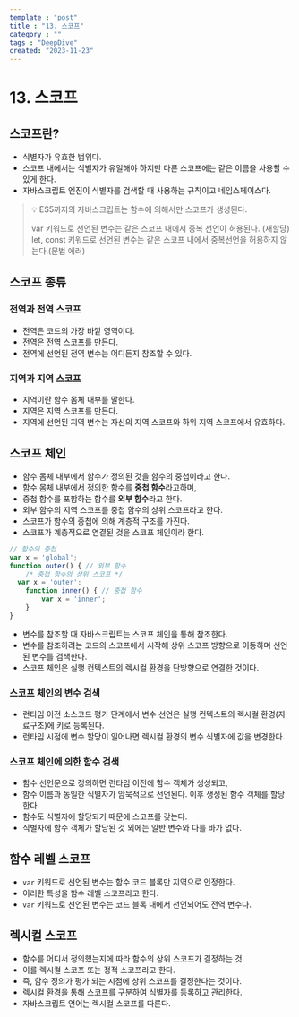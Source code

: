```yaml
---
template : "post"
title : "13. 스코프"
category : ""
tags : "DeepDive"
created: "2023-11-23"
---
```


# 13. 스코프


## 스코프란?

- 식별자가 유효한 범위다.
- 스코프 내에서는 식별자가 유일해야 하지만 다른 스코프에는 같은 이름을 사용할 수 있게 한다.
- 자바스크립트 엔진이 식별자를 검색할 때 사용하는 규칙이고 네임스페이스다.

> 💡 ES5까지의 자바스크립트는 함수에 의해서만 스코프가 생성된다.  
>   
> var 키워드로 선언된 변수는 같은 스코프 내에서 중복 선언이 허용된다. (재할당)  
> let, const 키워드로 선언된 변수는 같은 스코프 내에서 중복선언을 허용하지 않는다.(문법 에러)


## 스코프 종류


### 전역과 전역 스코프

- 전역은 코드의 가장 바깥 영역이다.
- 전역은 전역 스코프를 만든다.
- 전역에 선언된 전역 변수는 어디든지 참조할 수 있다.

### 지역과 지역 스코프

- 지역이란 함수 몸체 내부를 말한다.
- 지역은 지역 스코프를 만든다.
- 지역에 선언된 지역 변수는 자신의 지역 스코프와 하위 지역 스코프에서 유효하다.

## 스코프 체인

- 함수 몸체 내부에서 함수가 정의된 것을 함수의 중첩이라고 한다.
- 함수 몸체 내부에서 정의한 함수를 **중첩 함수**라고하며,
- 중첩 함수를 포함하는 함수를 **외부 함수**라고 한다.
- 외부 함수의 지역 스코프를 중첩 함수의 상위 스코프라고 한다.
- 스코프가 함수의 중첩에 의해 계층적 구조를 가진다.
- 스코프가 계층적으로 연결된 것을 스코프 체인이라 한다.

```javascript
// 함수의 중첩
var x = 'global';
function outer() { // 외부 함수
	/* 중첩 함수의 상위 스코프 */
  var x = 'outer';
	function inner() { // 중첩 함수
		var x = 'inner';
	}
}
```

- 변수를 참조할 때 자바스크립트는 스코프 체인을 통해 참조한다.
- 변수를 참조하려는 코드의 스코프에서 시작해 상위 스코프 방향으로 이동하며 선언된 변수를 검색한다.
- 스코프 체인은 실행 컨텍스트의 렉시컬 환경을 단방향으로 연결한 것이다.

### 스코프 체인의 변수 검색

- 런타임 이전 소스코드 평가 단계에서 변수 선언은 실행 컨텍스트의 렉시컬 환경(자료구조)에 키로 등록된다.
- 런타임 시점에 변수 할당이 일어나면 렉시컬 환경의 변수 식별자에 값을 변경한다.

### 스코프 체인에 의한 함수 검색

- 함수 선언문으로 정의하면 런타임 이전에 함수 객체가 생성되고,
- 함수 이름과 동일한 식별자가 암묵적으로 선언된다. 이후 생성된 함수 객체를 할당한다.
- 함수도 식별자에 할당되기 때문에 스코프를 갖는다.
- 식별자에 함수 객체가 할당된 것 외에는 일반 변수와 다를 바가 없다.

## 함수 레벨 스코프

- `var` 키워드로 선언된 변수는 함수 코드 블록만 지역으로 인정한다.
- 이러한 특성을 함수 레벨 스코프라고 한다.
- `var` 키워드로 선언된 변수는 코드 블록 내에서 선언되어도 전역 변수다.

## 렉시컬 스코프

- 함수를 어디서 정의했는지에 따라 함수의 상위 스코프가 결정하는 것.
- 이를 렉시컬 스코프 또는 정적 스코프라고 한다.
- 즉, 함수 정의가 평가 되는 시점에 상위 스코프를 결정한다는 것이다.
- 렉시컬 환경을 통해 스코프를 구분하여 식별자를 등록하고 관리한다.
- 자바스크립트 언어는 렉시컬 스코프를 따른다.
